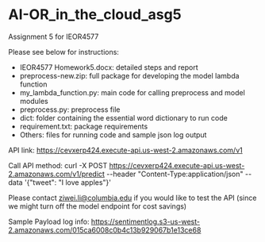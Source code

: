 # AI-OR_in_the_cloud_asg5
Assignment 5 for IEOR4577

Please see below for instructions:
- IEOR4577 Homework5.docx: detailed steps and report
- preprocess-new.zip: full package for developing the model lambda function
- my_lambda_function.py: main code for calling preprocess and model modules
- preprocess.py: preprocess file
- dict: folder containing the essential word dictionary to run code
- requirement.txt: package requirements
- Others: files for running code and sample json log output


API link: https://cevxerp424.execute-api.us-west-2.amazonaws.com/v1 

Call API method:
curl -X POST https://cevxerp424.execute-api.us-west-2.amazonaws.com/v1/predict --header "Content-Type:application/json" --data '{"tweet": "I love apples"}'

Please contact ziwei.li@columbia.edu if you would like to test the API (since we might turn off the model endpoint for cost savings)

Sample Payload log info: https://sentimentlog.s3-us-west-2.amazonaws.com/015ca6008c0b4c13b929067b1e13ce68

